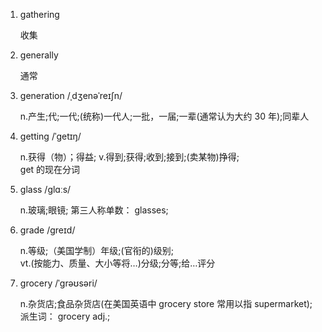 1. gathering

   收集

2. generally

   通常

3. generation /ˌdʒenəˈreɪʃn/

   n.产生;代;一代;(统称)一代人;一批，一届;一辈(通常认为大约 30 年);同辈人

4. getting /ˈɡetɪŋ/

   n.获得（物）；得益; v.得到;获得;收到;接到;(卖某物)挣得;  
   get 的现在分词

5. glass /ɡlɑːs/

   n.玻璃;眼镜; 第三人称单数： glasses;

6. grade /ɡreɪd/

   n.等级;（美国学制）年级;(官衔的)级别;  
   vt.(按能力、质量、大小等将…)分级;分等;给…评分

7. grocery /ˈɡrəʊsəri/

   n.杂货店;食品杂货店(在美国英语中 grocery store 常用以指 supermarket);  
   派生词： grocery adj.;
